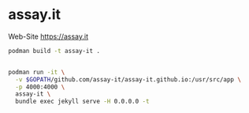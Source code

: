 # assay.it

Web-Site https://assay.it

```bash
podman build -t assay-it .


podman run -it \
  -v $GOPATH/github.com/assay-it/assay-it.github.io:/usr/src/app \
  -p 4000:4000 \
  assay-it \
  bundle exec jekyll serve -H 0.0.0.0 -t
```

